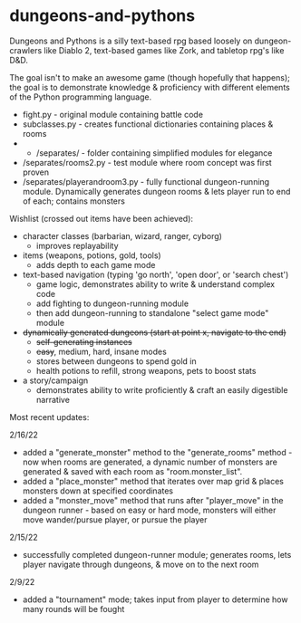 # dungeons-and-pythons

Dungeons and Pythons is a silly text-based rpg based loosely on dungeon-crawlers like Diablo 2, text-based games like Zork, and tabletop rpg's like D&D.

The goal isn't to make an awesome game (though hopefully that happens); the goal is to demonstrate knowledge & proficiency with different elements of the Python programming language.

* fight.py - original module containing battle code
* subclasses.py - creates functional dictionaries containing places & rooms
* * /separates/ - folder containing simplified modules for elegance
* /separates/rooms2.py - test module where room concept was first proven
* /separates/playerandroom3.py - fully functional dungeon-running module. Dynamically generates dungeon rooms & lets player run to end of each; contains monsters

Wishlist (crossed out items have been achieved):
* character classes (barbarian, wizard, ranger, cyborg)
  * improves replayability
* items (weapons, potions, gold, tools)
  * adds depth to each game mode
* text-based navigation (typing 'go north', 'open door', or 'search chest')
  * game logic, demonstrates ability to write & understand complex code
  * add fighting to dungeon-running module
  * then add dungeon-running to standalone "select game mode" module
* ~~dynamically generated dungeons (start at point x, navigate to the end)~~
  * ~~self-generating instances~~
  * ~~easy~~, medium, hard, insane modes
  * stores between dungeons to spend gold in
   * health potions to refill, strong weapons, pets to boost stats
* a story/campaign
  * demonstrates ability to write proficiently & craft an easily digestible narrative


Most recent updates:

2/16/22

* added a "generate_monster" method to the "generate_rooms" method - now when rooms are generated, a dynamic number of monsters are generated & saved with each room as "room.monster_list".
* added a "place_monster" method that iterates over map grid & places monsters down at specified coordinates
* added a "monster_move" method that runs after "player_move" in the dungeon runner - based on easy or hard mode, monsters will either move wander/pursue player, or pursue the player

2/15/22
* successfully completed dungeon-runner module; generates rooms, lets player navigate through dungeons, & move on to the next room

2/9/22
* added a "tournament" mode; takes input from player to determine how many rounds will be fought

